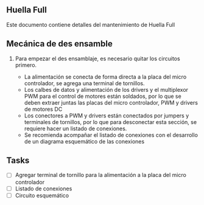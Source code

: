 ## Huella Full

Este documento contiene detalles del mantenimiento de Huella Full

## Mecánica de des ensamble

1. Para empezar el des ensamblaje, es necesario quitar los circuitos primero.

    - La alimentación se conecta de forma directa a la placa del micro controlador, se agrega una terminal de tornillos.
    - Los calbes de datos y alimentación de los drivers y el multiplexor PWM para el control de motores están soldados, por lo que se deben extraer juntas las placas del micro controlador, PWM y drivers de motores DC
    - Los conectores a PWM y drivers están conectados por jumpers y terminales de tornillos, por lo que para desconectar esta sección, se requiere hacer un listado de conexiones.
    - Se recomienda acompañar el listado de conexiones con el desarrollo de un diagrama esquemático de las conexiones



## Tasks

- [ ] Agregar terminal de tornillo para la alimentación a la placa del micro controlador
- [ ] Listado de conexiones
- [ ] Circuito esquemático